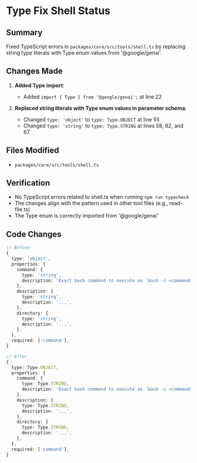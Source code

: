 # Type Fix Shell Status

## Summary

Fixed TypeScript errors in `packages/core/src/tools/shell.ts` by replacing string type literals with Type enum values from '@google/genai'.

## Changes Made

1. **Added Type import**:
   - Added `import { Type } from '@google/genai';` at line 22

2. **Replaced string literals with Type enum values in parameter schema**:
   - Changed `type: 'object'` to `type: Type.OBJECT` at line 55
   - Changed `type: 'string'` to `type: Type.STRING` at lines 58, 62, and 67

## Files Modified

- `packages/core/src/tools/shell.ts`

## Verification

- No TypeScript errors related to shell.ts when running `npm run typecheck`
- The changes align with the pattern used in other tool files (e.g., read-file.ts)
- The Type enum is correctly imported from '@google/genai'

## Code Changes

```typescript
// Before
{
  type: 'object',
  properties: {
    command: {
      type: 'string',
      description: 'Exact bash command to execute as `bash -c <command>`',
    },
    description: {
      type: 'string',
      description: '...',
    },
    directory: {
      type: 'string',
      description: '...',
    },
  },
  required: ['command'],
}

// After
{
  type: Type.OBJECT,
  properties: {
    command: {
      type: Type.STRING,
      description: 'Exact bash command to execute as `bash -c <command>`',
    },
    description: {
      type: Type.STRING,
      description: '...',
    },
    directory: {
      type: Type.STRING,
      description: '...',
    },
  },
  required: ['command'],
}
```
